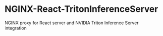 # NGINX-React-TritonInferenceServer
NGINX proxy for React server and NVIDIA Triton Inference Server integration
